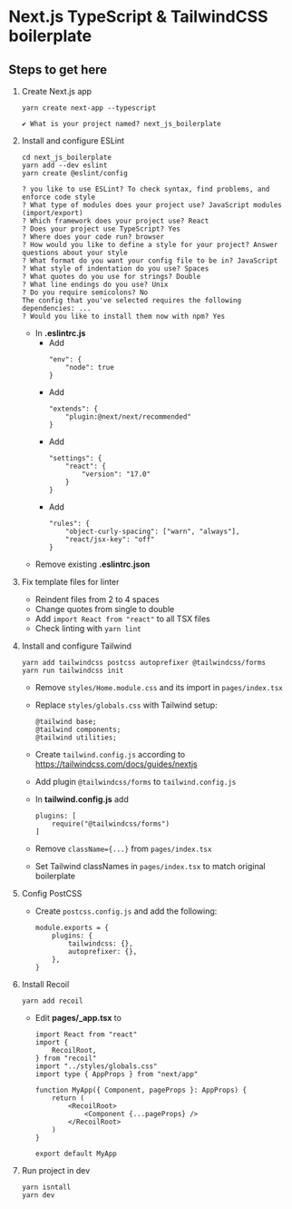 # Next.js TypeScript & TailwindCSS boilerplate

## Steps to get here

1. Create Next.js app

    ```
    yarn create next-app --typescript
    ```

    ```
    ✔ What is your project named? next_js_boilerplate
    ```

2. Install and configure ESLint

    ```
    cd next_js_boilerplate
    yarn add --dev eslint
    yarn create @eslint/config
    ```

    ```
    ? you like to use ESLint? To check syntax, find problems, and enforce code style
    ? What type of modules does your project use? JavaScript modules (import/export)
    ? Which framework does your project use? React
    ? Does your project use TypeScript? Yes
    ? Where does your code run? browser
    ? How would you like to define a style for your project? Answer questions about your style
    ? What format do you want your config file to be in? JavaScript
    ? What style of indentation do you use? Spaces
    ? What quotes do you use for strings? Double
    ? What line endings do you use? Unix
    ? Do you require semicolons? No
    The config that you've selected requires the following dependencies: ...
    ? Would you like to install them now with npm? Yes
    ```

    - In **.eslintrc.js**
        - Add
            ```
            "env": {
                "node": true
            }
            ```
        - Add
            ```
            "extends": {
                "plugin:@next/next/recommended"
            }
            ```
        - Add
            ```
            "settings": {
                "react": {
                    "version": "17.0"
                }
            }
            ```
        - Add
            ```
            "rules": {
                "object-curly-spacing": ["warn", "always"],
                "react/jsx-key": "off"
            }
            ```
    - Remove existing **.eslintrc.json**

3. Fix template files for linter

    - Reindent files from 2 to 4 spaces
    - Change quotes from single to double
    - Add `import React from "react"` to all TSX files
    - Check linting with `yarn lint`

4. Install and configure Tailwind

    ```
    yarn add tailwindcss postcss autoprefixer @tailwindcss/forms
    yarn run tailwindcss init
    ```

    - Remove `styles/Home.module.css` and its import in `pages/index.tsx`
    - Replace `styles/globals.css` with Tailwind setup:

        ```
        @tailwind base;
        @tailwind components;
        @tailwind utilities;
        ```

    - Create `tailwind.config.js` according to https://tailwindcss.com/docs/guides/nextjs
    - Add plugin `@tailwindcss/forms` to `tailwind.config.js`
    - In **tailwind.config.js** add
        ```
        plugins: [
            require("@tailwindcss/forms")
        ]
        ```
    - Remove `className={...}` from `pages/index.tsx`
    - Set Tailwind classNames in `pages/index.tsx` to match original boilerplate

5. Config PostCSS

    - Create `postcss.config.js` and add the following:
        ```
        module.exports = {
            plugins: {
                tailwindcss: {},
                autoprefixer: {},
            },
        }
        ```

6. Install Recoil

    ```
    yarn add recoil
    ```

    - Edit **pages/\_app.tsx** to

        ```
        import React from "react"
        import {
            RecoilRoot,
        } from "recoil"
        import "../styles/globals.css"
        import type { AppProps } from "next/app"

        function MyApp({ Component, pageProps }: AppProps) {
            return (
                <RecoilRoot>
                    <Component {...pageProps} />
                </RecoilRoot>
            )
        }

        export default MyApp
        ```

7. Run project in dev
    ```
    yarn isntall
    yarn dev
    ```

